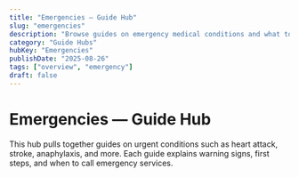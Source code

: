```yaml
---
title: "Emergencies — Guide Hub"
slug: "emergencies"
description: "Browse guides on emergency medical conditions and what to do in urgent situations."
category: "Guide Hubs"
hubKey: "Emergencies"
publishDate: "2025-08-26"
tags: ["overview", "emergency"]
draft: false
---
```


# Emergencies — Guide Hub
This hub pulls together guides on urgent conditions such as heart attack, stroke, anaphylaxis, and more. Each guide explains warning signs, first steps, and when to call emergency services.
